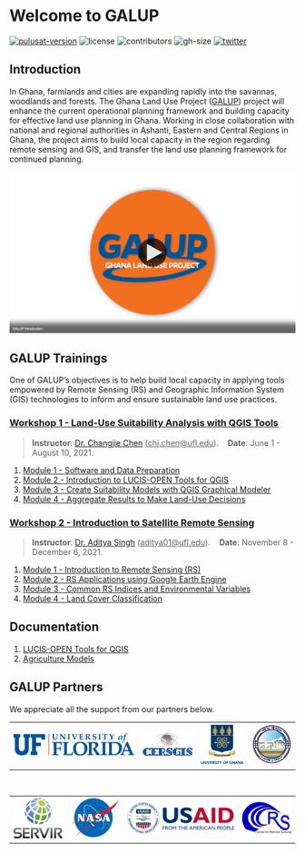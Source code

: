 # Welcome to GALUP

[![pulusat-version](https://img.shields.io/pypi/v/pylusat?color=br&label=pylusat%20version)](https://github.com/chjch/pylusat)
![license](https://img.shields.io/github/license/servir-wa/galup)
![contributors](https://img.shields.io/github/contributors/servir-wa/galup)
![gh-size](https://img.shields.io/github/repo-size/servir-wa/galup)
[![twitter](https://img.shields.io/twitter/follow/Galupghana?style=social)](https://twitter.com/GALUPGhana)

## Introduction

In Ghana, farmlands and cities are expanding rapidly into the savannas,
woodlands and forests.
The Ghana Land Use Project ([GALUP](http://galup.cersgis.org/)) project will
enhance the current operational planning framework and building capacity for
effective land use planning in Ghana.
Working in close collaboration with national and regional authorities in
Ashanti, Eastern and Central Regions in Ghana, the project aims to build local
capacity in the region regarding remote sensing and GIS, and transfer the land
use planning framework for continued planning.

<a href="https://mediasite.video.ufl.edu/Mediasite/Play/af9fff7909d6460991b329e41970d71a1d">
  <img src="img/timg/galup_intro.png" alt="GALUP intro" width="800">
</a><br>

## GALUP Trainings

One of GALUP’s objectives is to help build local capacity in applying tools
empowered by Remote Sensing (RS) and Geographic Information System (GIS)
technologies to inform and ensure sustainable land use practices.

### [Workshop 1 - Land-Use Suitability Analysis with QGIS Tools](https://github.com/SERVIR-WA/GALUP/tree/master/training/1_lu/modules)

> **Instructor**: [Dr. Changjie Chen](https://github.com/chjch) (<ins>chj.chen@<i></i>ufl.edu</ins>).&nbsp;&nbsp;&nbsp;&nbsp;**Date**: June 1 - August 10, 2021.

1. [Module 1 - Software and Data Preparation](https://github.com/SERVIR-WA/GALUP/blob/master/training/1_lu/modules/module1.md)
2. [Module 2 - Introduction to LUCIS-OPEN Tools for QGIS](https://github.com/SERVIR-WA/GALUP/blob/master/training/1_lu/modules/module2.md)
3. [Module 3 - Create Suitability Models with QGIS Graphical Modeler](https://github.com/SERVIR-WA/GALUP/blob/master/training/1_lu/modules/module3.md)
4. [Module 4 - Aggregate Results to Make Land-Use Decisions](training/1_lu/modules/module4.md)

### [Workshop 2 - Introduction to Satellite Remote Sensing](https://github.com/SERVIR-WA/GALUP/tree/master/training/2_rs)

> **Instructor**: [Dr. Aditya Singh](https://abe.ufl.edu/people/faculty/aditya-singh/) (<ins>aditya01@<i></i>ufl.edu</ins>).&nbsp;&nbsp;&nbsp;&nbsp;**Date**: November 8 - December 6, 2021.

1. [Module 1 - Introduction to Remote Sensing (RS)](training/2_rs/module1.md)
2. [Module 2 - RS Applications using Google Earth Engine](training/2_rs/module2.md)
3. [Module 3 - Common RS Indices and Environmental Variables](training/2_rs/module3.md)
4. [Module 4 - Land Cover Classification](training/2_rs/module4.md)

## Documentation

1. [LUCIS-OPEN Tools for QGIS](https://github.com/SERVIR-WA/GALUP/wiki/Tools)
2. [Agriculture Models](https://github.com/SERVIR-WA/GALUP/wiki/models_ag)

## GALUP Partners

We appreciate all the support from our partners below.<br>

<table style="border: 0;">
  <tr> 
    <td vlign="center" style="border: 0;"><img src="img/logo/UF_Signature-transparent.png" width="300"></td>
    <td vlign="center" style="border: 0;"><img src="img/logo/cersgis-logo.png" width="125"></td>
    <td vlign="center" style="border: 0;"><img src="img/logo/university-of-ghana-logo-1024x948.png" width="105"></td>
    <td vlign="center" style="border: 0;"><img src="img/logo/LUSPA_Logo.png" width="100"></td>
  </tr>
</table>
<br>
<table>
  <tr>    
    <td><img src="img/logo/SERVIR_Logo.png" width="120"></td>
    <td><img src="img/logo/nasa.png" width="120"></td>
    <td><img src="img/logo/USAID_logo.png" width="260"></td>
    <td><img src="img/logo/crs.png" width="120"></td>
  </tr>
</table>
